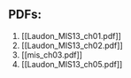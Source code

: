 ## PDFs:
1. [[Laudon_MIS13_ch01.pdf]]
2. [[Laudon_MIS13_ch02.pdf]]
3. [[mis_ch03.pdf]]
4. [[Laudon_MIS13_ch05.pdf]]
